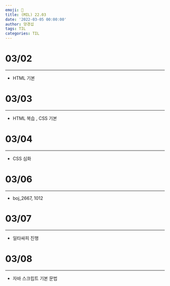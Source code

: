 ```yaml
---
emoji: 🎑
title: (MIL) 22.03
date: '2022-03-05 00:00:00'
author: 양경섭
tags: TIL
categories: TIL
---
```


# 03/02

---

- HTML 기본

# 03/03

---

- HTML 복습 , CSS 기본

# 03/04

---

- CSS 심화

# 03/06

---

- boj_2667, 1012

# 03/07

---

- 일타싸피 진행

# 03/08

---

- 자바 스크립트 기본 문법
